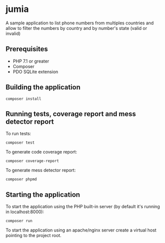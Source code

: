 # jumia

A sample application to list phone numbers from multiples countries and allow to filter the numbers by country and by number's state (valid or invalid)

## Prerequisites

- PHP 7.1 or greater
- Composer
- PDO SQLite extension

## Building the application

```
composer install
```

## Running tests, coverage report and mess detector report

To run tests:
```
composer test
```

To generate code coverage report:
```
composer coverage-report
```

To generate mess detector report:
```
composer phpmd
```

## Starting the application

To start the application using the PHP built-in server (by default it's running in localhost:8000):
```
composer run
```

To start the application using an apache/nginx server create a virtual host pointing to the project root.

